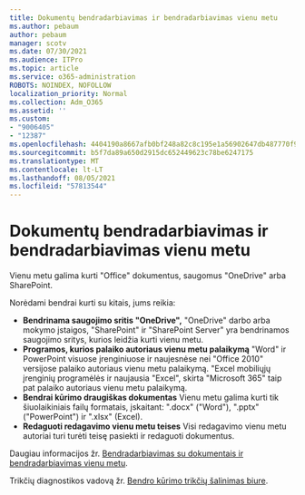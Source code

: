 ```yaml
---
title: Dokumentų bendradarbiavimas ir bendradarbiavimas vienu metu
ms.author: pebaum
author: pebaum
manager: scotv
ms.date: 07/30/2021
ms.audience: ITPro
ms.topic: article
ms.service: o365-administration
ROBOTS: NOINDEX, NOFOLLOW
localization_priority: Normal
ms.collection: Adm_O365
ms.assetid: ''
ms.custom:
- "9006405"
- "12387"
ms.openlocfilehash: 4404190a8667afb0bf248a82c8c195e1a56902647db487770f93888445182b2d
ms.sourcegitcommit: b5f7da89a650d2915dc652449623c78be6247175
ms.translationtype: MT
ms.contentlocale: lt-LT
ms.lasthandoff: 08/05/2021
ms.locfileid: "57813544"
---
```

# <a name="document-collaboration-and-co-authoring"></a>Dokumentų bendradarbiavimas ir bendradarbiavimas vienu metu

Vienu metu galima kurti "Office" dokumentus, saugomus "OneDrive" arba SharePoint. 

Norėdami bendrai kurti su kitais, jums reikia:    

- **Bendrinama saugojimo sritis "OneDrive",** "OneDrive" darbo arba mokymo įstaigos, "SharePoint" ir "SharePoint Server" yra bendrinamos saugojimo sritys, kurios leidžia kurti vienu metu.
- **Programos, kurios palaiko autoriaus vienu metu palaikymą** "Word" ir PowerPoint visuose įrenginiuose ir naujesnėse nei "Office 2010" versijose palaiko autoriaus vienu metu palaikymą. "Excel mobiliųjų įrenginių programėlės ir naujausia "Excel", skirta "Microsoft 365" taip pat palaiko autoriaus vienu metu palaikymą.
- **Bendrai kūrimo draugiškas dokumentas** Vienu metu galima kurti tik šiuolaikiniais failų formatais, įskaitant: ".docx" ("Word"), ".pptx" ("PowerPoint") ir ".xlsx" (Excel).
- **Redaguoti redagavimo vienu metu teises** Visi redagavimo vienu metu autoriai turi turėti teisę pasiekti ir redaguoti dokumentus.

Daugiau informacijos žr. [Bendradarbiavimas su dokumentais ir bendradarbiavimas vienu metu](https://support.microsoft.com/office/document-collaboration-and-co-authoring-ee1509b4-1f6e-401e-b04a-782d26f564a4).

Trikčių diagnostikos vadovą žr. [Bendro kūrimo trikčių šalinimas biure](https://support.microsoft.com/office/troubleshoot-co-authoring-in-office-bd481512-3f3a-4b6d-b7eb-ebf9d3626ae7).

